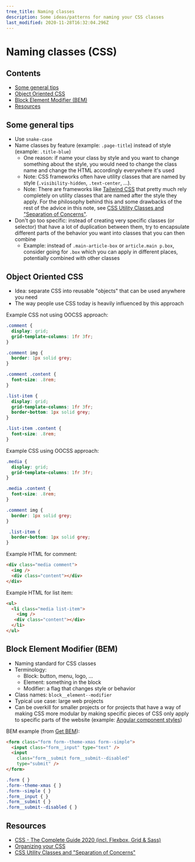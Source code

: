```yaml
---
tree_title: Naming classes
description: Some ideas/patterns for naming your CSS classes
last_modified: 2020-11-28T16:32:04.296Z
---
```


# Naming classes (CSS)

## Contents

-   [Some general tips](#some-general-tips)
-   [Object Oriented CSS](#object-oriented-css)
-   [Block Element Modifier (BEM)](#block-element-modifier-bem)
-   [Resources](#resources)

## Some general tips

-   Use `snake-case`
-   Name classes by feature (example: `.page-title`) instead of style (example: `.title-blue`)
    -   One reason: if name your class by style and you want to change something about the style, you would need to change the class name and change the HTML accordingly everywhere it's used
    -   Note: CSS frameworks often have utility classes that are named by style (`.visibility-hidden`, `.text-center`, ...).
    -   Note: There are frameworks like [Tailwind CSS](https://tailwindcss.com/) that pretty much rely completely on utility classes that are named after the style they apply. For the philosophy behind this and some drawbacks of the rest of the advice in this note, see [CSS Utility Classes and "Separation of Concerns"](https://adamwathan.me/css-utility-classes-and-separation-of-concerns/).
-   Don't go too specific: instead of creating very specific classes (or selector) that have a lot of duplication between them, try to encapsulate different parts of the behavior you want into classes that you can then combine
    -   Example: instead of `.main-article-box` or `article.main p.box`, consider going for `.box` which you can apply in different places, potentially combined with other classes

## Object Oriented CSS

-   Idea: separate CSS into reusable "objects" that can be used anywhere you need
-   The way people use CSS today is heavily influenced by this approach

Example CSS not using OOCSS approach:

```css
.comment {
  display: grid;
  grid-template-columns: 1fr 3fr;
}

.comment img {
  border: 1px solid grey;
}

.comment .content {
  font-size: .8rem;
}

.list-item {
  display: grid;
  grid-template-columns: 1fr 3fr;
  border-bottom: 1px solid grey;
}

.list-item .content {
  font-size: .8rem;
}
```

Example CSS using OOCSS approach:

```css
.media {
  display: grid;
  grid-template-columns: 1fr 3fr;
}

.media .content {
  font-size: .8rem;
}

.comment img {
  border: 1px solid grey;
}

 .list-item {
  border-bottom: 1px solid grey;
} 
```

Example HTML for comment:

```html
<div class="media comment">
  <img />
  <div class="content"></div>
</div>
```

Example HTML for list item:

```html
<ul>
  <li class="media list-item">
    <img />
   <div class="content"></div>
  </li>
</ul>
```

## Block Element Modifier (BEM)

-   Naming standard for CSS classes
-   Terminology:
    -   Block: button, menu, logo, ...
    -   Element: something in the block
    -   Modifier: a flag that changes style or behavior
-   Class names: `block__element--modifier`
-   Typical use case: large web projects
-   Can be overkill for smaller projects or for projects that have a way of making CSS more modular by making specific pieces of CSS only apply to specific parts of the website (example: [Angular component styles](https://angular.io/guide/component-styles))

BEM example (from [Get BEM](http://getbem.com/naming/)):

```html
<form class="form form--theme-xmas form--simple">
  <input class="form__input" type="text" />
  <input
    class="form__submit form__submit--disabled"
    type="submit" />
</form>
```

```css
.form { }
.form--theme-xmas { }
.form--simple { }
.form__input { }
.form__submit { }
.form__submit--disabled { }
```

## Resources

-   [CSS - The Complete Guide 2020 (incl. Flexbox, Grid & Sass)](https://www.udemy.com/course/css-the-complete-guide-incl-flexbox-grid-sass/)
-   [Organizing your CSS](https://developer.mozilla.org/en-US/docs/Learn/CSS/Building_blocks/Organizing)
-   [CSS Utility Classes and "Separation of Concerns"](https://adamwathan.me/css-utility-classes-and-separation-of-concerns/)
